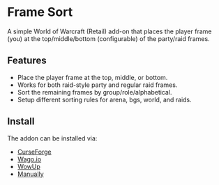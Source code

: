 # Frame Sort #

A simple World of Warcraft (Retail) add-on that places the player frame (you) at the top/middle/bottom (configurable) of the party/raid frames.

## Features ##

* Place the player frame at the top, middle, or bottom.
* Works for both raid-style party and regular raid frames.
* Sort the remaining frames by group/role/alphabetical.
* Setup different sorting rules for arena, bgs, world, and raids.

## Install ##

The addon can be installed via:

* [CurseForge](https://www.curseforge.com/wow/addons/framesort)
* [Wago.io](https://addons.wago.io/addons/framesort)
* [WowUp](https://wowup.io/)
* [Manually](https://github.com/Verubato/frame-sort/releases/latest)

